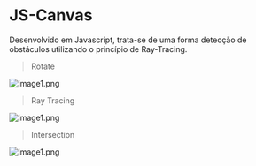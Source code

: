 # JS-Canvas
Desenvolvido em Javascript, trata-se de uma forma detecção de obstáculos utilizando o princípio de Ray-Tracing.

> Rotate
> 
![image1.png](rotate/images/image1.png)

> Ray Tracing
> 
![image1.png](raytracing/images/image1.png)

> Intersection
> 
![image1.png](intersection/images/image1.png)
